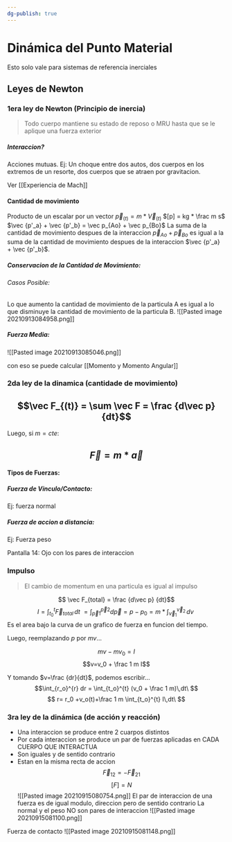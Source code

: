 ```yaml
---
dg-publish: true
---
```


# Dinámica del Punto Material
Esto solo vale para sistemas de referencia inerciales
## Leyes de Newton
### 1era ley de Newton (Principio de inercia)
>Todo cuerpo mantiene su estado de reposo o MRU hasta que se le aplique una fuerza exterior
##### Interaccion?
Acciones mutuas. 
Ej: Un choque entre dos autos, dos cuerpos en los extremos de un resorte, dos cuerpos que se atraen por gravitacion.

Ver [[Experiencia de Mach]]

#### Cantidad de movimiento
Producto de un escalar por un vector 
$\vec  p_{(t)} = m * \vec V_{(t)}$
$[p] = kg * \frac m s$
$\vec {p'_a} + \vec {p'_b} = \vec p_{Ao} + \vec p_{Bo}$ La suma de la cantidad de movimiento despues de la interaccion $\vec p_{Ao} + \vec p_{Bo}$ es igual a la suma de la cantidad de movimiento despues de la interaccion $\vec {p'_a} + \vec {p'_b}$.

##### Conservacion de la Cantidad de Movimiento: 
###### Casos Posible: 
Lo que aumento la cantidad de movimiento de la particula A es igual a lo que disminuye la cantidad de movimiento de la particula B.
![[Pasted image 20210913084958.png]]

##### Fuerza Media:
![[Pasted image 20210913085046.png]]

con eso se puede calcular [[Momento y Momento Angular]]
### 2da ley de la dinamica (cantidade de movimiento)
## $$\vec F_{(t)} = \sum \vec F =  \frac {d\vec p} {dt}$$
Luego, si $m = cte$: 
## $$\vec F = m*\vec a$$

#### Tipos de Fuerzas:
##### Fuerza de Vinculo/Contacto: 
Ej: fuerza normal
##### Fuerza de accion a distancia: 
Ej: Fuerza peso

Pantalla 14: Ojo con los pares de interaccion

### Impulso
>El cambio de momentum en una particula es igual al impulso

$$ \vec F_{total} =  \frac {d\vec p} {dt}$$
$$I=\int_{t_0}^{t} \vec F_{total}\,dt\ = \int_{\vec p1}^{\vec p2} d\vec p = p-p_0 = m*\int_{\vec v_1}^{\vec v_2} \,dv\ $$
Es el area bajo la curva de un grafico de fuerza en funcion del tiempo.

Luego, reemplazando $p$ por $mv$...

$$mv-mv_0= I$$ 
$$v=v_0 + \frac 1 m I$$

Y tomando $v=\frac {dr}{dt}$, podemos escribir...
$$\int_{r_o}^{r} dr = \int_{t_o}^{t} (v_0 + \frac 1 m)\,dt\ $$
$$ r= r_0 +v_o(t)+\frac 1 m \int_{t_o}^{t} I\,dt\ $$
### 3ra ley de la dinámica (de acción y reacción)
- Una interaccion se produce entre 2 cuarpos distintos
- Por cada interaccion se produce un par de fuerzas aplicadas en CADA CUERPO QUE INTERACTUA
- Son iguales y de sentido contrario
- Estan en la misma recta de accion
$$\vec F_{12} =- \vec F_{21}$$
$$[F]= N$$
![[Pasted image 20210915080754.png]]
El par de interaccion de una fuerza es de igual modulo, direccion pero de sentido contrario
La normal y el peso NO son pares de interaccion
![[Pasted image 20210915081100.png]]

Fuerza de contacto 
![[Pasted image 20210915081148.png]]


